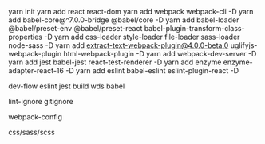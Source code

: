 yarn init
yarn add react react-dom
yarn add webpack webpack-cli -D
yarn add babel-core@^7.0.0-bridge @babel/core -D
yarn add babel-loader @babel/preset-env @babel/preset-react babel-plugin-transform-class-properties -D
yarn add css-loader style-loader file-loader sass-loader node-sass -D
yarn add extract-text-webpack-plugin@4.0.0-beta.0 uglifyjs-webpack-plugin html-webpack-plugin -D
yarn add webpack-dev-server -D
yarn add jest babel-jest react-test-renderer -D
yarn add enzyme enzyme-adapter-react-16 -D
yarn add eslint babel-eslint eslint-plugin-react -D

dev-flow
eslint
jest
build
wds
babel

lint-ignore
gitignore

webpack-config

css/sass/scss